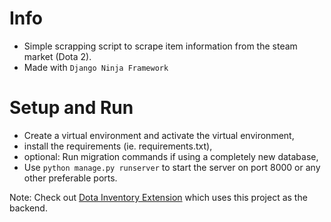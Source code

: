 # Info
- Simple scrapping script to scrape item information from the steam market (Dota 2).
- Made with `Django Ninja Framework`

# Setup and Run
- Create a virtual environment and activate the virtual environment,
- install the requirements (ie. requirements.txt),
- optional: Run migration commands if using a completely new database,
- Use `python manage.py runserver` to start the server on port 8000 or any other preferable ports.

Note: Check out [Dota Inventory Extension](https://github.com/Yub-0/dota-inventory-extension) which uses this project as the backend.